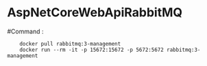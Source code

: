 # AspNetCoreWebApiRabbitMQ
#Command :
```
	docker pull rabbitmq:3-management
	docker run --rm -it -p 15672:15672 -p 5672:5672 rabbitmq:3-management
```